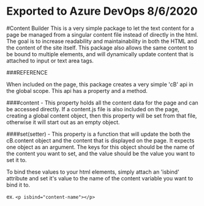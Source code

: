 # Exported to Azure DevOps 8/6/2020
#Content Builder
This is a very simple package to let the text content for a page be managed from a singular content file instead of directly in the html. The goal is to increase readability and maintainability in both the HTML and the content of the site itself. This package also allows the same content to be bound to multiple elements, and will dynamically update content that is attached to input or text area tags.

###REFERENCE

When included on the page, this package creates a very simple 'cB' api in the global scope. This api has a property and a method.

####content - 
This property holds all the content data for the page and can be accessed directly. If a content.js file is also included on the page, creating a global content object, then this property will be set from that file, otherwise it will start out as an empty object.

####set(setter) - 
This property is a function that will update the both the cB.content object and the content that is displayed on the page. It expects one object as an argument. The keys for this object should be the name of the content you want to set, and the value should be the value you want to set it to.

To bind these values to your html elements, simply attach an 'isbind' attribute and set it's value to the name of the content variable you want to bind it to.

ex.	`<p isbind="content-name"></p>`
